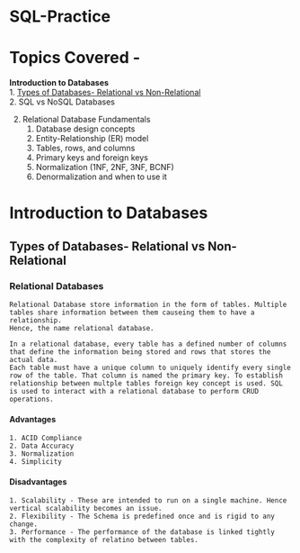 # SQL-Practice

# Topics Covered - 
**Introduction to Databases**   
    1. [Types of Databases- Relational vs Non-Relational](#types-of-databases--relational-vs-non-relational)  
    2. SQL vs NoSQL Databases
    
2. Relational Database Fundamentals
    1. Database design concepts
    2. Entity-Relationship (ER) model
    3. Tables, rows, and columns
    4. Primary keys and foreign keys
    5. Normalization (1NF, 2NF, 3NF, BCNF)
    6. Denormalization and when to use it



# Introduction to Databases 

## Types of Databases- Relational vs Non-Relational  
### Relational Databases
    Relational Database store information in the form of tables. Multiple tables share information between them causeing them to have a relationship.
    Hence, the name relational database.

    In a relational database, every table has a defined number of columns that define the information being stored and rows that stores the actual data.
    Each table must have a unique column to uniquely identify every single row of the table. That column is named the primary key. To establish 
    relationship between multple tables foreign key concept is used. SQL is used to interact with a relational database to perform CRUD operations.
#### Advantages 
    1. ACID Compliance  
    2. Data Accuracy  
    3. Normalization  
    4. Simplicity

#### Disadvantages
    1. Scalability - These are intended to run on a single machine. Hence vertical scalability becomes an issue.  
    2. Flexibility - The Schema is predefined once and is rigid to any change.
    3. Performance - The performance of the database is linked tightly with the complexity of relatino between tables.


    
